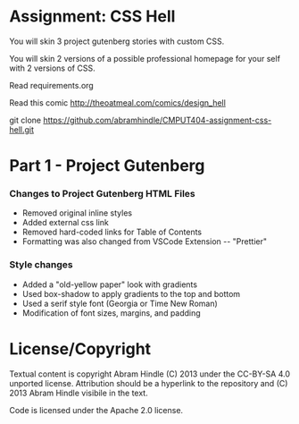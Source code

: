 # Assignment: CSS Hell

You will skin 3 project gutenberg stories with custom CSS.

You will skin 2 versions of a possible professional homepage for your
self with 2 versions of CSS.

Read requirements.org

Read this comic http://theoatmeal.com/comics/design_hell

git clone https://github.com/abramhindle/CMPUT404-assignment-css-hell.git

# Part 1 - Project Gutenberg

### Changes to Project Gutenberg HTML Files

-   Removed original inline styles
-   Added external css link
-   Removed hard-coded links for Table of Contents
-   Formatting was also changed from VSCode Extension -- "Prettier"

### Style changes

-   Added a "old-yellow paper" look with gradients
-   Used box-shadow to apply gradients to the top and bottom
-   Used a serif style font (Georgia or Time New Roman)
-   Modification of font sizes, margins, and padding

# License/Copyright

Textual content is copyright Abram Hindle (C) 2013 under the CC-BY-SA
4.0 unported license. Attribution should be a hyperlink to the
repository and (C) 2013 Abram Hindle visibile in the text.

Code is licensed under the Apache 2.0 license.
